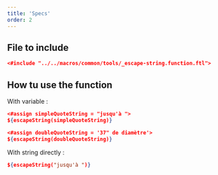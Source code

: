 ```yaml
---
title: 'Specs'
order: 2
---
```

## File to include

```json
<#include "../../macros/common/tools/_escape-string.function.ftl">
```
## How tu use the function
With variable : 
```json
<#assign simpleQuoteString = "jusqu'à ">
${escapeString(simpleQuoteString)}
```
```json
<#assign doubleQuoteString = '37" de diamètre'>
${escapeString(doubleQuoteString)}
```
With string directly : 
```json
${escapeString("jusqu'à ")}
```
